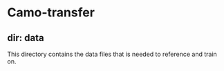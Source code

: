 # Camo-transfer
## dir: data
This directory contains the data files that is needed to reference and train on. 